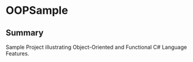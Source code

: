 # OOPSample

## Summary
Sample Project illustrating Object-Oriented and Functional C# Language Features.
